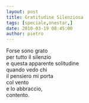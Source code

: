 ```yaml
---
layout: post
title: Gratitudine Silenziosa
tags: [speciale,onestar,]
date: 2010-03-19 08:45:00
author: pietro
---
```

Forse sono grato<br/>per tutto il silenzio<br/>e questa apparente solitudine<br/>quando vedo chi<br/>il pensiero mi porta<br/>col vento<br/>e lo abbraccio,<br/>contento.

